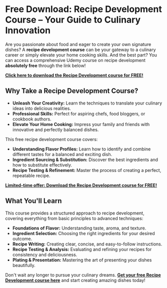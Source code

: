 # Free Download: Recipe Development Course – Your Guide to Culinary Innovation

Are you passionate about food and eager to create your own signature dishes? A **recipe development course** can be your gateway to a culinary career or simply elevate your home cooking skills. And the best part? You can access a comprehensive Udemy course on recipe development **absolutely free** through the link below!

[**Click here to download the Recipe Development course for FREE!**](https://udemywork.com/recipe-development-course)

## Why Take a Recipe Development Course?

*   **Unleash Your Creativity:** Learn the techniques to translate your culinary ideas into delicious realities.
*   **Professional Skills:** Perfect for aspiring chefs, food bloggers, or cookbook authors.
*   **Elevate Your Home Cooking:** Impress your family and friends with innovative and perfectly balanced dishes.

This free recipe development course covers:

*   **Understanding Flavor Profiles:** Learn how to identify and combine different tastes for a balanced and exciting dish.
*   **Ingredient Sourcing & Substitution:** Discover the best ingredients and how to substitute effectively.
*   **Recipe Testing & Refinement:** Master the process of creating a perfect, repeatable recipe.

[**Limited-time offer: Download the Recipe Development course for FREE!**](https://udemywork.com/recipe-development-course)

## What You'll Learn

This course provides a structured approach to recipe development, covering everything from basic principles to advanced techniques:

*   **Foundations of Flavor:** Understanding taste, aroma, and texture.
*   **Ingredient Selection:** Choosing the right ingredients for your desired outcome.
*   **Recipe Writing:** Creating clear, concise, and easy-to-follow instructions.
*   **Recipe Testing & Analysis:** Evaluating and refining your recipes for consistency and deliciousness.
*   **Plating & Presentation:** Mastering the art of presenting your dishes beautifully.

Don't wait any longer to pursue your culinary dreams. **[Get your free Recipe Development course here](https://udemywork.com/recipe-development-course)** and start creating amazing dishes today!
